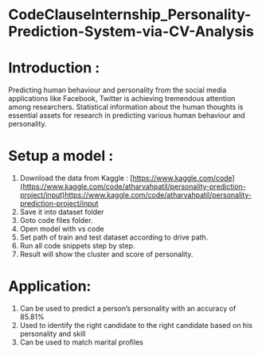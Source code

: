 # CodeClauseInternship_Personality-Prediction-System-via-CV-Analysis
# Introduction :
Predicting human behaviour and personality from the social media applications like Facebook, Twitter is achieving tremendous attention among researchers. Statistical information about the human thoughts is essential assets for research in predicting various human behaviour and personality.
# Setup a model :
1. Download the data from Kaggle :
   [https://www.kaggle.com/code](https://www.kaggle.com/code/atharvahpatil/personality-prediction-project/input)https://www.kaggle.com/code/atharvahpatil/personality-prediction-project/input
2. Save it into dataset folder 
3. Goto code files folder.
4. Open model with vs code
5. Set path of train and test dataset according to drive path.
6. Run all code snippets step by step.
7. Result will show the cluster and score of personality.
# Application: 
1. Can be used to predict a person’s personality with an accuracy of 85.81%
2. Used to identify the right candidate to the right candidate based on his personality and skill
3. Can be used to match marital profiles
